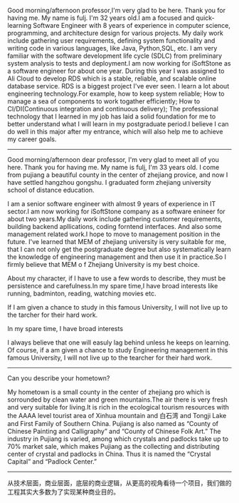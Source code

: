
Good morning/afternoon professor,I'm very glad to be here. Thank you for having me. My name is fulj. I'm 32 years old.I am a focused and quick-learning Software Engineer with 8 years of experience in computer science, programming, and architecture design for various projects. My daily work include gathering user requirements, defining system functionality and writing code in various languages, like Java, Python,SQL, etc. I am very familiar with the software development life cycle (SDLC) from preliminary system analysis to tests and deployment.I am now working for iSoftStone as a software engineer for about one year. During this year I was assigned to Ali Cloud to develop RDS which is a stable, reliable, and scalable online database service. RDS is a biggest project I've ever seen. I learn a lot about engineering technology.For example, how to keep system reliable; How to manage a sea of components to work togather efficiently; How to CI/DI(Continuous integration and continuous delivery); The professional technology that I learned in my job has laid a solid foundation for me to better understand what I will learn in my postgraduate period.I believe I can do well in this major after my entrance, which will also help me to achieve my career goals.

---

Good morning/afternoon dear professor, I'm very glad to meet all of you here. Thank you for having me. My name is fulj, I'm 33 years old. I come from pujiang a beautiful county in the center of zhejiang provice, and now I have settled hangzhou gongshu. I graduated form zhejiang university school of distance education.

I am a senior software engineer with almost 9 years of experience in IT sector.I am now working for iSoftStone company as a software enineer for about two years.My daily work include gathering customer requirements, building backend apllications, coding forntend interfaces. And also some management related work.I hope to move to management position in the future. I've learned that MEM of zhejiang university is very suitable for me, that I can not only get the postgraduate degree but also systematically learn the knowledge of engineering management and then use it in practice.So I firmly believe that MEM o f Zhejiang University is my best choice.

About my character, if I have to use a few words to describe, they must be persistence and carefulness.In my spare time,I have broad interests like running, badminton, reading, watching movies etc. 

If I am given a chance to study in this famous University, I will not live up to the tarcher for their hard work.






In my spare time, I have broad interests 

I always believe that one will easuly lag behind unless he keeps on learning. Of course, if a am given a chance to study Engineering management in this famous University, I will not live up to the tearcher for their hard work.


---

Can you describe your hometown?

My hometown is a small county in the center of zhejiang pro which is sorrounded by clean water and green mountains.The air there is very fresh and very suitable for living.It is rich in the ecological tourism resources with the AAAA level tourist area of Xinhua mountain and 白石湾 and Tongji Lake and First Family of Southern China. Pujiang is also named as “County of Chinese Painting and Calligraphy” and “County of Chinese Folk Art.” The industry in Pujiang is varied, among which crystals and padlocks take up to 70% market sale, which makes Pujiang as the collecting and distributing center of crystal and padlocks in China. Thus it is named the “Crystal Capital” and “Padlock Center.”

---

从技术层面，商业层面，底层的商业逻辑，从更高的视角看待一个项目，我们做的工程其实大多数为了实现某种商业目的。
